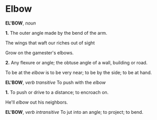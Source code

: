 # Elbow

**EL'BOW**, _noun_

**1.** The outer angle made by the bend of the arm.

The wings that waft our riches out of sight

Grow on the gamester's elbows.

**2.** Any flexure or angle; the obtuse angle of a wall, building or road.

To be at the _elbow_ is to be very near; to be by the side; to be at hand.

**EL'BOW**, _verb transitive_ To push with the _elbow_

**1.** To push or drive to a distance; to encroach on.

He'll _elbow_ out his neighbors.

**EL'BOW**, _verb intransitive_ To jut into an angle; to project; to bend.